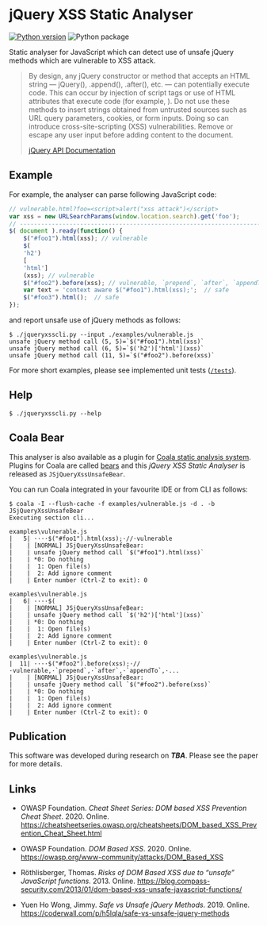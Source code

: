 # jQuery XSS Static Analyser

[![Python version](https://img.shields.io/badge/Python-3-blue.svg?style=flat-square)](https://www.python.org/)
![Python package](https://github.com/mvondracek/jQuery-XSS/workflows/Python%20package/badge.svg)

Static analyser for JavaScript which can detect use of unsafe jQuery methods
which are vulnerable to XSS attack.

> By design, any jQuery constructor or method that accepts an HTML
> string — jQuery(), .append(), .after(), etc. — can potentially execute code.
> This can occur by injection of script tags or use of HTML attributes that
> execute code (for example, <img onload="">). Do not use these methods to
> insert strings obtained from untrusted sources such as URL query parameters,
> cookies, or form inputs. Doing so can introduce cross-site-scripting (XSS)
> vulnerabilities. Remove or escape any user input before adding content to
> the document.
>
> [jQuery API Documentation](https://api.jquery.com/html) 

## Example

For example, the analyser can parse following JavaScript code:
~~~js
// vulnerable.html?foo=<script>alert("xss attack")</script>
var xss = new URLSearchParams(window.location.search).get('foo');
// ----------------------------------------------------------------------------
$( document ).ready(function() {
    $("#foo1").html(xss); // vulnerable
    $(
    'h2')
    [
    'html']
    (xss); // vulnerable
    $("#foo2").before(xss); // vulnerable, `prepend`, `after`, `appendTo`, ...
    var text = 'context aware $("#foo1").html(xss);';  // safe
    $("#foo3").html();  // safe
});
~~~

and report unsafe use of jQuery methods as follows:

~~~shell script
$ ./jqueryxsscli.py --input ./examples/vulnerable.js
unsafe jQuery method call (5, 5)=`$("#foo1").html(xss)`
unsafe jQuery method call (6, 5)=`$('h2')['html'](xss)`
unsafe jQuery method call (11, 5)=`$("#foo2").before(xss)`
~~~

For more short examples, please see implemented unit tests ([`/tests`](/tests)).

## Help

~~~shell script
$ ./jqueryxsscli.py --help
~~~

## Coala Bear

This analyser is also available as a plugin for [Coala static analysis system](https://coala.io/).
Plugins for Coala are called [bears](https://github.com/coala/coala-bears)
and this *jQuery XSS Static Analyser* is released as `JSjQueryXssUnsafeBear`.

You can run Coala integrated in your favourite IDE or from CLI as follows:
~~~shell script
$ coala -I --flush-cache -f examples/vulnerable.js -d . -b JSjQueryXssUnsafeBear
Executing section cli...

examples\vulnerable.js
|   5| ····$("#foo1").html(xss);·//·vulnerable
|    | [NORMAL] JSjQueryXssUnsafeBear:
|    | unsafe jQuery method call `$("#foo1").html(xss)`
|    | *0: Do nothing
|    |  1: Open file(s)
|    |  2: Add ignore comment
|    | Enter number (Ctrl-Z to exit): 0

examples\vulnerable.js
|   6| ····$(
|    | [NORMAL] JSjQueryXssUnsafeBear:
|    | unsafe jQuery method call `$('h2')['html'](xss)`
|    | *0: Do nothing
|    |  1: Open file(s)
|    |  2: Add ignore comment
|    | Enter number (Ctrl-Z to exit): 0

examples\vulnerable.js
|  11| ····$("#foo2").before(xss);·//·vulnerable,·`prepend`,·`after`,·`appendTo`,·...
|    | [NORMAL] JSjQueryXssUnsafeBear:
|    | unsafe jQuery method call `$("#foo2").before(xss)`
|    | *0: Do nothing
|    |  1: Open file(s)
|    |  2: Add ignore comment
|    | Enter number (Ctrl-Z to exit): 0
~~~

## Publication

This software was developed during research on ***TBA***.
Please see the paper for more details.

## Links

* OWASP Foundation. *Cheat Sheet Series: DOM based XSS Prevention Cheat Sheet*. 2020.
  Online. https://cheatsheetseries.owasp.org/cheatsheets/DOM_based_XSS_Prevention_Cheat_Sheet.html

* OWASP Foundation. *DOM Based XSS*. 2020. Online.
  https://owasp.org/www-community/attacks/DOM_Based_XSS

* Röthlisberger, Thomas. *Risks of DOM Based XSS due to “unsafe” JavaScript
  functions*. 2013. Online. https://blog.compass-security.com/2013/01/dom-based-xss-unsafe-javascript-functions/

* Yuen Ho Wong, Jimmy. *Safe vs Unsafe jQuery Methods*. 2019. Online.
  https://coderwall.com/p/h5lqla/safe-vs-unsafe-jquery-methods 
 
